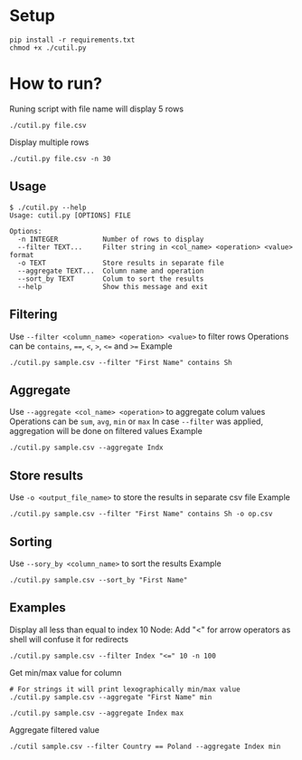 # Setup
```
pip install -r requirements.txt
chmod +x ./cutil.py
```

# How to run?
Runing script with file name will display 5 rows
```
./cutil.py file.csv
```

Display multiple rows
```
./cutil.py file.csv -n 30
```

## Usage
```
$ ./cutil.py --help
Usage: cutil.py [OPTIONS] FILE

Options:
  -n INTEGER           Number of rows to display
  --filter TEXT...     Filter string in <col_name> <operation> <value> format
  -o TEXT              Store results in separate file
  --aggregate TEXT...  Column name and operation
  --sort_by TEXT       Colum to sort the results
  --help               Show this message and exit
```

## Filtering
Use `--filter <column_name> <operation> <value>` to filter rows
Operations can be `contains`, `==`, `<`, `>`, `<=` and `>=`
Example
```
./cutil.py sample.csv --filter "First Name" contains Sh
```
## Aggregate
Use `--aggregate <col_name> <operation>` to aggregate colum values
Operations can be `sum`, `avg`, `min` or `max`
In case `--filter` was applied, aggregation will be done on filtered values
Example
```
./cutil.py sample.csv --aggregate Indx
```

## Store results
Use `-o <output_file_name>` to store the results in separate csv file
Example
```
./cutil.py sample.csv --filter "First Name" contains Sh -o op.csv
``` 
## Sorting
Use `--sory_by <column_name>` to sort the results
Example
```
./cutil.py sample.csv --sort_by "First Name"
```

## Examples
Display all less than equal to index 10
Node: Add "<" for arrow operators as shell will confuse it for redirects 
```
./cutil.py sample.csv --filter Index "<=" 10 -n 100 
```

Get min/max value for column
```
# For strings it will print lexographically min/max value
./cutil.py sample.csv --aggregate "First Name" min

./cutil.py sample.csv --aggregate Index max
```

Aggregate filtered value
```
./cutil sample.csv --filter Country == Poland --aggregate Index min
```